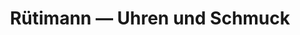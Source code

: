 ---
title: "Rütimann — Uhren und Schmuck"
url: /diessenhofen/ruetimann-uhren-und-schmuck/
shop: Uhren
---
